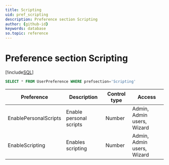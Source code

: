 ```yaml
---
title: Scripting
uid: pref_scripting
description: Preference section Scripting
author: {github-id}
keywords: database
so.topic: reference
---
```


# Preference section Scripting

[!include[SQL](./includes/to-view-pref.md)]

```SQL
SELECT * FROM UserPreference WHERE prefsection='Scripting'
```

| Preference | Description | Control type | Access |
|---|---|---|---|
| EnablePersonalScripts | Enable personal scripts | Number | Admin, Admin users, Wizard |
| EnableScripting | Enables scripting | Number | Admin, Admin users, Wizard |
